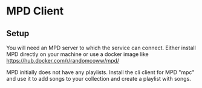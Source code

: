 # MPD Client

## Setup
You will need an MPD server to which the service can connect.
Either install MPD directly on your machine or use a docker
image like https://hub.docker.com/r/randomcoww/mpd/

MPD initially does not have any playlists.
Install the cli client for MPD "mpc" and use it to add songs
to your collection and create a playlist with songs.